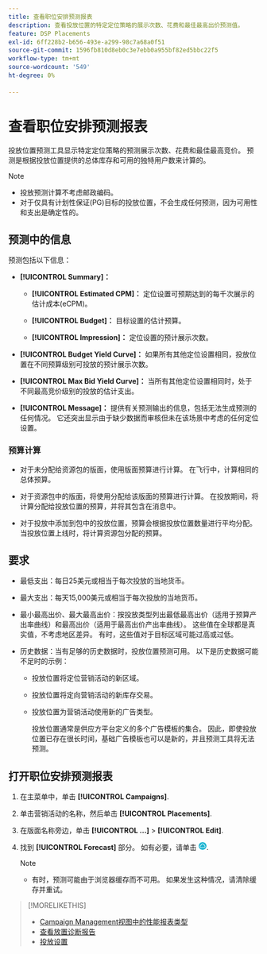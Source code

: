 ```yaml
---
title: 查看职位安排预测报表
description: 查看投放位置的特定定位策略的展示次数、花费和最佳最高出价预测值。
feature: DSP Placements
exl-id: 6ff228b2-b656-493e-a299-98c7a68a0f51
source-git-commit: 1596fb810d8eb0c3e7ebb0a955bf82ed5bbc22f5
workflow-type: tm+mt
source-wordcount: '549'
ht-degree: 0%

---
```


# 查看职位安排预测报表

<!-- Does this really belong in the Campaign Management > Reports section or in the Placements section? -->

投放位置预测工具显示特定定位策略的预测展示次数、花费和最佳最高竞价。 预测是根据投放位置提供的总体库存和可用的独特用户数来计算的。

>[!NOTE]
>
>* 投放预测计算不考虑邮政编码。
>* 对于仅具有计划性保证(PG)目标的投放位置，不会生成任何预测，因为可用性和支出是确定性的。

## 预测中的信息

预测包括以下信息：

* **[!UICONTROL Summary]：**

   * **[!UICONTROL Estimated CPM]：** 定位设置可预期达到的每千次展示的估计成本(eCPM)。

   * **[!UICONTROL Budget]：** 目标设置的估计预算。

   * **[!UICONTROL Impression]：** 定位设置的预计展示次数。

* **[!UICONTROL Budget Yield Curve]：** 如果所有其他定位设置相同，投放位置在不同预算级别可投放的预计展示次数。

* **[!UICONTROL Max Bid Yield Curve]：** 当所有其他定位设置相同时，处于不同最高竞价级别的投放的估计支出。

* **[!UICONTROL Message]：** 提供有关预测输出的信息，包括无法生成预测的任何情况。 它还突出显示由于缺少数据而审核但未在该场景中考虑的任何定位设置。

### 预算计算

* 对于未分配给资源包的版面，使用版面预算进行计算。 在飞行中，计算相同的总体预算。

* 对于资源包中的版面，将使用分配给该版面的预算进行计算。 在投放期间，将计算分配给投放位置的预算，并将其包含在消息中。

* 对于投放中添加到包中的投放位置，预算会根据投放位置数量进行平均分配。 当投放位置上线时，将计算资源包分配的预算。

## 要求

* 最低支出：每日25美元或相当于每次投放的当地货币。

* 最大支出：每天15,000美元或相当于每次投放的当地货币。

* 最小最高出价、最大最高出价：按投放类型列出最低最高出价（适用于预算产出率曲线）和最高出价（适用于最高出价产出率曲线）。 这些值在全球都是真实值，不考虑地区差异。 有时，这些值对于目标区域可能过高或过低。

* 历史数据：当有足够的历史数据时，投放位置预测可用。 以下是历史数据可能不足时的示例：

   * 投放位置将定位营销活动的新区域。

   * 投放位置将定向营销活动的新库存交易。

   * 投放位置为营销活动使用新的广告类型。

     投放位置通常是供应方平台定义的多个广告模板的集合。 因此，即使投放位置已存在很长时间，基础广告模板也可以是新的，并且预测工具将无法预测。

## 打开职位安排预测报表

1. 在主菜单中，单击 **[!UICONTROL Campaigns]**.

1. 单击营销活动的名称，然后单击 **[!UICONTROL Placements]**.

1. 在版面名称旁边，单击  **[!UICONTROL ...]** > **[!UICONTROL Edit]**.

1. 找到 **[!UICONTROL Forecast]** 部分。 如有必要，请单击 ![预测](/help/dsp/assets/placement-forecast.png).

   >[!NOTE]
   >
   >* 有时，预测可能由于浏览器缓存而不可用。 如果发生这种情况，请清除缓存并重试。

>[!MORELIKETHIS]
>
>* [Campaign Management视图中的性能报表类型](campaign-reports-about.md)
>* [查看放置诊断报告](/help/dsp/campaign-management/reports/placement-diagnostics.md)
>* [投放设置](/help/dsp/campaign-management/placements/placement-settings.md)
